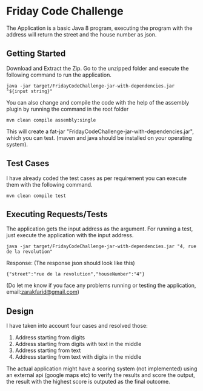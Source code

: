 # Friday Code Challenge

The Application is a basic Java 8 program, executing the program with the address will return the street and the house number as json. 

## Getting Started

Download and Extract the Zip. Go to the unzipped folder and execute the following command to run the application.

```
java -jar target/FridayCodeChallenge-jar-with-dependencies.jar "${input string}"
```

You can also change and compile the code with the help of the assembly plugin by running the command in the root folder

```
mvn clean compile assembly:single
```

This will create a fat-jar "FridayCodeChallenge-jar-with-dependencies.jar", which you can test. (maven and java should be installed on your operating system).

## Test Cases

I have already coded the test cases as per requirement you can execute them with the following command.
```
mvn clean compile test
```

## Executing Requests/Tests

The application gets the input address as the argument. For running a test, just execute the application with the input address.

```
java -jar target/FridayCodeChallenge-jar-with-dependencies.jar "4, rue de la revolution"
```
Response: (The response json should look like this)
```
{"street":"rue de la revolution","houseNumber":"4"}
```

(Do let me know if you face any problems running or testing the application, email:zarakfarid@gmail.com) 

## Design

I have taken into account four cases and resolved those:			
1. Address starting from digits
2. Address starting from digits with text in the middle
3. Address starting from text
4. Address starting from text with digits in the middle

The actual application might have a scoring system (not implemented) using an external api (google maps etc) to verify the results and score the output, the result with the highest score is outputed as the final outcome.
